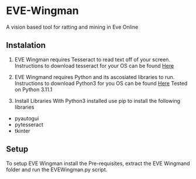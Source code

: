 # EVE-Wingman
A vision based tool for ratting and mining in Eve Online

## Instalation
1. EVE Wingman requires Tesseract to read text off of your screen.
Instructions to download tesseract for your OS can be found [Here](https://tesseract-ocr.github.io/tessdoc/Installation.html)

2. EVE Wingmand requires Python and its ascosiated libraries to run.
Instructions to download Python3 for you OS can be found [Here](https://www.python.org/downloads/)
Tested on Python 3.11.1

3. Install Libraries
With Python3 installed use pip to install the following libraries

* pyautogui
* pytesseract
* tkinter

## Setup
To setup EVE Wingman install the Pre-requisites, extract the EVE Wingmand folder and run the EVEWingman.py script.  

